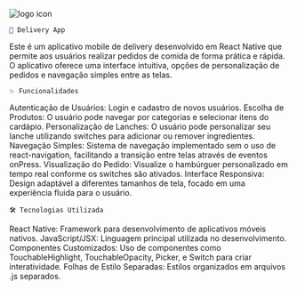 
 ![logo icon](https://github.com/user-attachments/assets/fe393c77-091b-4e8d-86fa-cce84b8a39c6)

            
	📱 Delivery App
Este é um aplicativo mobile de delivery desenvolvido em React Native que permite aos usuários realizar pedidos de comida de forma prática e rápida. O aplicativo oferece uma interface intuitiva, opções de personalização de pedidos e navegação simples entre as telas.
 
	✨ Funcionalidades
Autenticação de Usuários: Login e cadastro de novos usuários.
Escolha de Produtos: O usuário pode navegar por categorias e selecionar itens do cardápio.
Personalização de Lanches: O usuário pode personalizar seu lanche utilizando switches para adicionar ou remover ingredientes. Navegação Simples: Sistema de navegação implementado sem o uso de react-navigation, facilitando a transição entre telas através de eventos onPress.	Visualização do Pedido: Visualize o hambúrguer personalizado em tempo real conforme os switches são ativados. Interface Responsiva: Design adaptável a diferentes tamanhos de tela, focado em uma experiência fluida para o usuário. 
 
	🛠️ Tecnologias Utilizada
React Native: Framework para desenvolvimento de aplicativos móveis nativos.
JavaScript/JSX: Linguagem principal utilizada no desenvolvimento.
Componentes Customizados: Uso de componentes como TouchableHighlight, TouchableOpacity, Picker, e Switch para criar interatividade.
Folhas de Estilo Separadas: Estilos organizados em arquivos .js separados.
